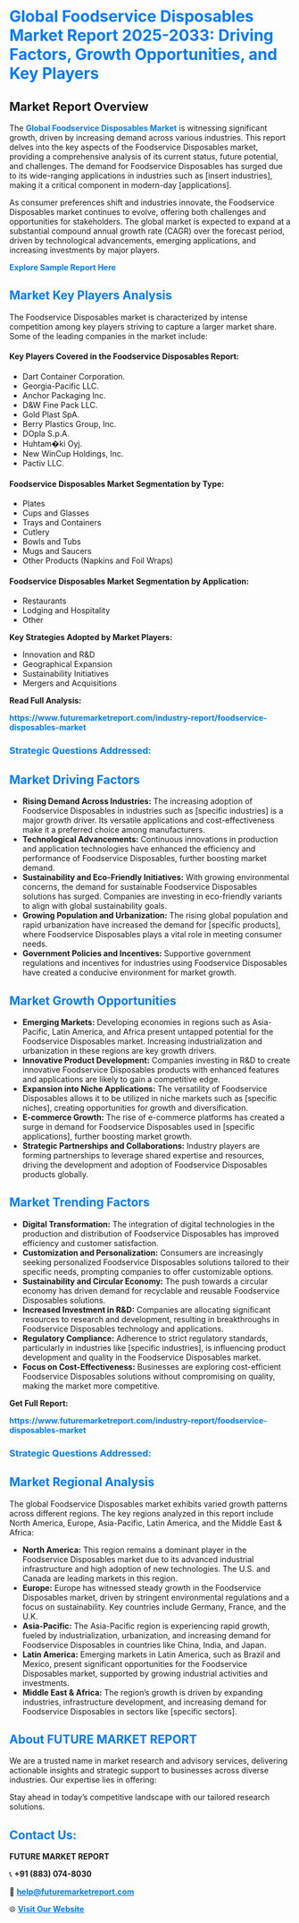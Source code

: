 <h1 style="color: #007BFF;">Global Foodservice Disposables Market Report 2025-2033: Driving Factors, Growth Opportunities, and Key Players</h1>

<section id="overview">
<h2>Market Report Overview</h2>
<p>The <a href="https://www.futuremarketreport.com/industry-report/foodservice-disposables-market" style="color: #007BFF; text-decoration: none;"><strong>Global Foodservice Disposables Market</strong></a> is witnessing significant growth, driven by increasing demand across various industries. This report delves into the key aspects of the Foodservice Disposables market, providing a comprehensive analysis of its current status, future potential, and challenges. The demand for Foodservice Disposables has surged due to its wide-ranging applications in industries such as [insert industries], making it a critical component in modern-day [applications].</p>
<p>As consumer preferences shift and industries innovate, the Foodservice Disposables market continues to evolve, offering both challenges and opportunities for stakeholders. The global market is expected to expand at a substantial compound annual growth rate (CAGR) over the forecast period, driven by technological advancements, emerging applications, and increasing investments by major players.</p>
</section>

<section id="overview">
<p><a href="https://www.futuremarketreport.com/request-sample/reportId=84708" style="color: #007BFF; text-decoration: none;"><strong>Explore Sample Report Here</strong></a></p>
</section>

<section id="key-players">
<h2 style="color: #007BFF;">Market Key Players Analysis</h2>
<p>The Foodservice Disposables market is characterized by intense competition among key players striving to capture a larger market share. Some of the leading companies in the market include:</p>
<h4>Key Players Covered in the Foodservice Disposables Report:</h4>
<ul><li>Dart Container Corporation.</li><li>Georgia-Pacific LLC.</li><li>Anchor Packaging Inc.</li><li>D&amp;W Fine Pack LLC.</li><li>Gold Plast SpA.</li><li>Berry Plastics Group, Inc.</li><li>DOpla S.p.A.</li><li>Huhtam�ki Oyj.</li><li>New WinCup Holdings, Inc.</li><li>Pactiv LLC.</li></ul>
<h4>Foodservice Disposables Market Segmentation by Type:</h4>
<ul><li>Plates</li><li>Cups and Glasses</li><li>Trays and Containers</li><li>Cutlery</li><li>Bowls and Tubs</li><li>Mugs and Saucers</li><li>Other Products (Napkins and Foil Wraps)</li></ul>

<h4>Foodservice Disposables Market Segmentation by Application:</h4>
<ul><li>Restaurants</li><li>Lodging and Hospitality</li><li>Other</li></ul>
<p><strong>Key Strategies Adopted by Market Players:</strong></p>
<ul>
<li>Innovation and R&D</li>
<li>Geographical Expansion</li>
<li>Sustainability Initiatives</li>
<li>Mergers and Acquisitions</li>
</ul>
</section>

<section>
<p><strong>Read Full Analysis: </strong></p><a href="https://www.futuremarketreport.com/industry-report/foodservice-disposables-market" style="color: #007BFF; text-decoration: none;"><strong>https://www.futuremarketreport.com/industry-report/foodservice-disposables-market</strong></a>
<h3 style="color: #007BFF;">Strategic Questions Addressed:</h3>
</section>

<section id="driving-factors">
<h2 style="color: #007BFF;">Market Driving Factors</h2>
<ul>
<li><strong>Rising Demand Across Industries:</strong> The increasing adoption of Foodservice Disposables in industries such as [specific industries] is a major growth driver. Its versatile applications and cost-effectiveness make it a preferred choice among manufacturers.</li>
<li><strong>Technological Advancements:</strong> Continuous innovations in production and application technologies have enhanced the efficiency and performance of Foodservice Disposables, further boosting market demand.</li>
<li><strong>Sustainability and Eco-Friendly Initiatives:</strong> With growing environmental concerns, the demand for sustainable Foodservice Disposables solutions has surged. Companies are investing in eco-friendly variants to align with global sustainability goals.</li>
<li><strong>Growing Population and Urbanization:</strong> The rising global population and rapid urbanization have increased the demand for [specific products], where Foodservice Disposables plays a vital role in meeting consumer needs.</li>
<li><strong>Government Policies and Incentives:</strong> Supportive government regulations and incentives for industries using Foodservice Disposables have created a conducive environment for market growth.</li>
</ul>
</section>

<section id="growth-opportunities">
<h2 style="color: #007BFF;">Market Growth Opportunities</h2>
<ul>
<li><strong>Emerging Markets:</strong> Developing economies in regions such as Asia-Pacific, Latin America, and Africa present untapped potential for the Foodservice Disposables market. Increasing industrialization and urbanization in these regions are key growth drivers.</li>
<li><strong>Innovative Product Development:</strong> Companies investing in R&D to create innovative Foodservice Disposables products with enhanced features and applications are likely to gain a competitive edge.</li>
<li><strong>Expansion into Niche Applications:</strong> The versatility of Foodservice Disposables allows it to be utilized in niche markets such as [specific niches], creating opportunities for growth and diversification.</li>
<li><strong>E-commerce Growth:</strong> The rise of e-commerce platforms has created a surge in demand for Foodservice Disposables used in [specific applications], further boosting market growth.</li>
<li><strong>Strategic Partnerships and Collaborations:</strong> Industry players are forming partnerships to leverage shared expertise and resources, driving the development and adoption of Foodservice Disposables products globally.</li>
</ul>
</section>

<section id="trending-factors">
<h2 style="color: #007BFF;">Market Trending Factors</h2>
<ul>
<li><strong>Digital Transformation:</strong> The integration of digital technologies in the production and distribution of Foodservice Disposables has improved efficiency and customer satisfaction.</li>
<li><strong>Customization and Personalization:</strong> Consumers are increasingly seeking personalized Foodservice Disposables solutions tailored to their specific needs, prompting companies to offer customizable options.</li>
<li><strong>Sustainability and Circular Economy:</strong> The push towards a circular economy has driven demand for recyclable and reusable Foodservice Disposables solutions.</li>
<li><strong>Increased Investment in R&D:</strong> Companies are allocating significant resources to research and development, resulting in breakthroughs in Foodservice Disposables technology and applications.</li>
<li><strong>Regulatory Compliance:</strong> Adherence to strict regulatory standards, particularly in industries like [specific industries], is influencing product development and quality in the Foodservice Disposables market.</li>
<li><strong>Focus on Cost-Effectiveness:</strong> Businesses are exploring cost-efficient Foodservice Disposables solutions without compromising on quality, making the market more competitive.</li>
</ul>
</section>

<section>
<p><strong>Get Full Report: </strong></p><a href="https://www.futuremarketreport.com/industry-report/foodservice-disposables-market" style="color: #007BFF; text-decoration: none;"><strong>https://www.futuremarketreport.com/industry-report/foodservice-disposables-market</strong></a>
<h3 style="color: #007BFF;">Strategic Questions Addressed:</h3>
</section>


<section id="regional-analysis">
<h2 style="color: #007BFF;">Market Regional Analysis</h2>
<p>The global Foodservice Disposables market exhibits varied growth patterns across different regions. The key regions analyzed in this report include North America, Europe, Asia-Pacific, Latin America, and the Middle East & Africa:</p>
<ul>
<li><strong>North America:</strong> This region remains a dominant player in the Foodservice Disposables market due to its advanced industrial infrastructure and high adoption of new technologies. The U.S. and Canada are leading markets in this region.</li>
<li><strong>Europe:</strong> Europe has witnessed steady growth in the Foodservice Disposables market, driven by stringent environmental regulations and a focus on sustainability. Key countries include Germany, France, and the U.K.</li>
<li><strong>Asia-Pacific:</strong> The Asia-Pacific region is experiencing rapid growth, fueled by industrialization, urbanization, and increasing demand for Foodservice Disposables in countries like China, India, and Japan.</li>
<li><strong>Latin America:</strong> Emerging markets in Latin America, such as Brazil and Mexico, present significant opportunities for the Foodservice Disposables market, supported by growing industrial activities and investments.</li>
<li><strong>Middle East & Africa:</strong> The region’s growth is driven by expanding industries, infrastructure development, and increasing demand for Foodservice Disposables in sectors like [specific sectors].</li>
</ul>
</section>

<footer>
<h2 style="color: #007BFF;">About FUTURE MARKET REPORT</h2>
<p>We are a trusted name in market research and advisory services, delivering actionable insights and strategic support to businesses across diverse industries. Our expertise lies in offering:</p>

<p>Stay ahead in today’s competitive landscape with our tailored research solutions.</p>

<h2 style="color: #007BFF;">Contact Us:</h2>
<p><strong>FUTURE MARKET REPORT</strong></p>
<p>📞 <strong>+91 (883) 074-8030</strong></p>
<p>📧 <strong><a href="mailto:help@futuremarketreport.com" style="color: #007BFF;">help@futuremarketreport.com</a></strong></p>
<p>🌐 <strong><a href="https://www.futuremarketreport.com/" style="color: #007BFF;">Visit Our Website</a></strong></p>
</footer>